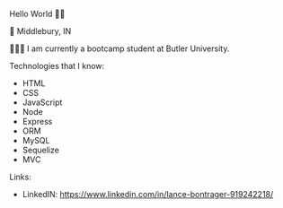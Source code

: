 Hello World 👋🏼

📍 Middlebury, IN

👨🏼‍🎓 I am currently a bootcamp student at Butler University.

Technologies that I know:
- HTML
- CSS
- JavaScript
- Node
- Express
- ORM
- MySQL
- Sequelize
- MVC

Links:
- LinkedIN: https://www.linkedin.com/in/lance-bontrager-919242218/
